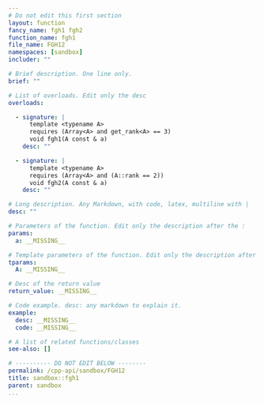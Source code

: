 ```yaml
---
# Do not edit this first section
layout: function
fancy_name: fgh1 fgh2
function_name: fgh1
file_name: FGH12
namespaces: [sandbox]
includer: ""

# Brief description. One line only.
brief: ""

# List of overloads. Edit only the desc
overloads:

  - signature: |
      template <typename A>
      requires (Array<A> and get_rank<A> == 3)
      void fgh1(A const & a)
    desc: ""

  - signature: |
      template <typename A>
      requires (Array<A> and (A::rank == 2))
      void fgh2(A const & a)
    desc: ""

# Long description. Any Markdown, with code, latex, multiline with |
desc: ""

# Parameters of the function. Edit only the description after the :
params:
  a: __MISSING__

# Template parameters of the function. Edit only the description after the :
tparams:
  A: __MISSING__

# Desc of the return value
return_value: __MISSING__

# Code example. desc: any markdown to explain it.
example:
  desc: __MISSING__
  code: __MISSING__

# A list of related functions/classes
see-also: []

# ---------- DO NOT EDIT BELOW --------
permalink: /cpp-api/sandbox/FGH12
title: sandbox::fgh1
parent: sandbox
...
```


